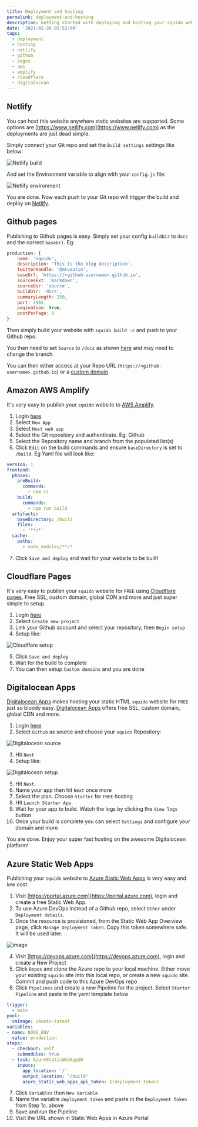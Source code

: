 ```yaml
---
title: Deployment and hosting
permalink: deployment-and-hosting
description: Getting started with deploying and hosting your squido website. Deployment guides using Netlify, Github Pages, AWS Amplify, Cloudflare Pages, Digitalocean app and more
date: '2021-02-28 01:52:00'
tags: 
  - deployment
  - hosting
  - netlify
  - github
  - pages
  - aws
  - amplify
  - cloudflare
  - digitalocean
---
```


## Netlify

You can host this website anywhere static websites are supported. Some options are [https://www.netlify.com](https://www.netlify.com) as the deployments are just dead simple.

Simply connect your Git repo and set the `Build settings` settings like below:

![Netlify build](/content/images/netlify-build.png)

And set the Environment variable to align with your `config.js` file:

![Netlify environment](/content/images/netlify-environment.png)

You are done. Now each push to your Git repo will trigger the build and deploy on [Netlify](https://www.netlify.com).

## Github pages

Publishing to Github pages is easy. Simply set your config `buildDir` to `docs` and the correct `baseUrl`. Eg:

``` javascript
production: {
    name: 'squido',
    description: 'This is the blog description',
    twitterHandle: '@mrvautin',
    baseUrl: 'https://<github-username>.github.io',
    sourcesExt: 'markdown',
    sourceDir: 'source',
    buildDir: 'docs',
    summaryLength: 250,
    port: 4965,
    pagination: true,
    postPerPage: 8
}
```

Then simply build your website with `squido build -c` and push to your Github repo.

You then need to set `Source` to `/docs` as shown [here](https://docs.github.com/en/pages/getting-started-with-github-pages/configuring-a-publishing-source-for-your-github-pages-site) and may need to change the branch.

You can then either access at your Repo URL (`https://<github-username>.github.io`) or a [custom domain](https://docs.github.com/en/pages/configuring-a-custom-domain-for-your-github-pages-site/managing-a-custom-domain-for-your-github-pages-site#about-custom-domain-configuration)

## Amazon AWS Amplify

It's very easy to publish your `squido` website to [AWS Amplify](https://aws.amazon.com/amplify/). 

1. Login [here](https://console.aws.amazon.com/amplify/home)
2. Select `New App`
3. Select `Host web app`
4. Select the Git repository and authenticate. Eg: Github
5. Select the Repository name and branch from the populated list(s)
6. Click `Edit` on the build commands and ensure `baseDirectory` is set to `/build`. Eg Yaml file will look like:
``` yaml
version: 1
frontend:
  phases:
    preBuild:
      commands:
        - npm ci
    build:
      commands:
        - npm run build
  artifacts:
    baseDirectory: /build
    files:
      - '**/*'
  cache:
    paths:
      - node_modules/**/*
```
7. Click `Save and deploy` and wait for your website to be built!

## Cloudflare Pages

It's very easy to publish your `squido` website for `FREE` using [Cloudflare pages](https://pages.cloudflare.com/). Free SSL, custom domain, global CDN and more and just super simple to setup.

1. Login [here](https://pages.cloudflare.com/)
2. Select `Create new project`
3. Link your Github account and select your repository, then `Begin setup`
4. Setup like:

![Cloudflare setup](/content/images/cloudflare-pages.png)

5. Click `Save and deploy`
6. Wait for the build to complete
7. You can then setup `Custom domains` and you are done

## Digitalocean Apps

[Digitalocean Apps](https://cloud.digitalocean.com/apps?refcode=cd185d01653f) makes hosting your static HTML `squido` website for `FREE` just so bloody easy. [Digitalocean Apps](https://cloud.digitalocean.com/apps?refcode=cd185d01653f) offers free SSL, custom domain, global CDN and more.

1. Login [here](https://cloud.digitalocean.com/apps?refcode=cd185d01653f)
2. Select `Github` as source and choose your `squido` Repository:

![Digitalocean source](/content/images/digitalocean-source.png)

3. Hit `Next`
4. Setup like:

![Digitalocean setup](/content/images/digitalocean-config.png)

5. Hit `Next`.
5. Name your app then hit `Next` once more
6. Select the plan. Choose `Starter` for `FREE` hosting
7. Hit `Launch Starter App`
8. Wait for your app to build. Watch the logs by clicking the `View logs` button
9. Once your build is complete you can select `Settings` and configure your domain and more

You are done. Enjoy your super fast hosting on the awesome Digitalocean platform!

## Azure Static Web Apps

Publishing your `squido` website to [Azure Static Web Apps](https://azure.microsoft.com/en-au/services/app-service/static/) is very easy and low cost. 

1. Visit [https://portal.azure.com](https://portal.azure.com), login and create a free Static Web App. 
2. To use Azure DevOps instead of a Github repo, select `Other` under `Deployment details`.
3. Once the resource is provisioned, from the Static Web App Overview page, click `Manage Deployment Token`. Copy this token somewhere safe. It will be used later.

![image](/content/images/azure-setup.png)

4. Visit [https://devops.azure.com](https://devops.azure.com), login and create a New Project
5. Click `Repos` and clone the Azure repo to your local machine. Either move your existing `squido` site into this local repo, or create a new `squido` site. Commit and push code to this Azure DevOps repo
6. Click `Pipelines` and create a new Pipeline for the project. Select `Starter Pipeline` and paste in the yaml template below

``` yaml
trigger:
  - main
pool:
  vmImage: ubuntu-latest
variables:
- name: NODE_ENV
  value: production 
steps:
  - checkout: self
    submodules: true
  - task: AzureStaticWebApp@0
    inputs:
      app_location: '/'
      output_location: '/build'
      azure_static_web_apps_api_token: $(deployment_token)
```

7. Click `Variables` then `New Variable`
8. Name the variable `deployment_token` and paste in the `Deployment Token` from Step 1c. above
9. Save and run the Pipeline
10. Visit the URL shown in Static Web Apps in Azure Portal